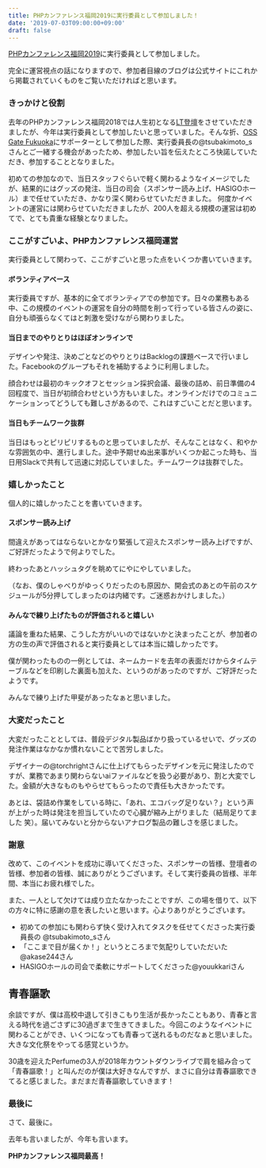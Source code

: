 ```yaml
---
title: PHPカンファレンス福岡2019に実行委員として参加しました！
date: '2019-07-03T09:00:00+09:00'
draft: false
---
```


[PHPカンファレンス福岡2019](https://phpcon.fukuoka.jp/2019/)に実行委員として参加しました。

完全に運営視点の話になりますので、参加者目線のブログは公式サイトにこれから掲載されていくものをご覧いただければと思います。

### きっかけと役割

去年のPHPカンファレンス福岡2018では人生初となる[LT登壇](http://okweird.net/blog/php-conference-fukuoka-2018/)をさせていただきましたが、今年は実行委員として参加したいと思っていました。そんな折、[OSS Gate Fukuoka](https://oss-gate-fukuoka.connpass.com/event/111602/)にサポーターとして参加した際、実行委員長の@tsubakimoto_sさんとご一緒する機会があったため、参加したい旨を伝えたところ快諾していただき、参加することとなりました。

初めての参加なので、当日スタッフぐらいで軽く関わるようなイメージでしたが、結果的にはグッズの発注、当日の司会（スポンサー読み上げ、HASIGOホール）まで任せていただき、かなり深く関わらせていただきました。
何度かイベントの運営には関わらせていただきましたが、200人を超える規模の運営は初めてで、とても貴重な経験となりました。

### ここがすごいよ、PHPカンファレンス福岡運営

実行委員として関わって、ここがすごいと思った点をいくつか書いていきます。

#### ボランティアベース

実行委員ですが、基本的に全てボランティアでの参加です。日々の業務もある中、この規模のイベントの運営を自分の時間を削って行っている皆さんの姿に、自分も頑張らなくてはと刺激を受けながら関わりました。

#### 当日までのやりとりはほぼオンラインで

デザインや発注、決めごとなどのやりとりはBacklogの課題ベースで行いました。Facebookのグループもそれを補助するように利用しました。

顔合わせは最初のキックオフとセッション採択会議、最後の詰め、前日準備の4回程度で、当日が初顔合わせという方もいました。オンラインだけでのコミュニケーションってどうしても難しさがあるので、これはすごいことだと思います。

#### 当日もチームワーク抜群

当日はもっとピリピリするものと思っていましたが、そんなことはなく、和やかな雰囲気の中、進行しました。途中予期せぬ出来事がいくつか起こった時も、当日用Slackで共有して迅速に対応していました。チームワークは抜群でした。

### 嬉しかったこと

個人的に嬉しかったことを書いていきます。

#### スポンサー読み上げ

間違えがあってはならないとかなり緊張して迎えたスポンサー読み上げですが、ご好評だったようで何よりでした。

終わったあとハッシュタグを眺めてにやにやしていました。

（なお、僕のしゃべりがゆっくりだったのも原因か、開会式のあとの午前のスケジュールが5分押してしまったのは内緒です。ご迷惑おかけしました。）

#### みんなで練り上げたものが評価されると嬉しい

議論を重ねた結果、こうした方がいいのではないかと決まったことが、参加者の方の生の声で評価されると実行委員としては本当に嬉しかったです。

僕が関わったものの一例としては、ネームカードを去年の表面だけからタイムテーブルなどを印刷した裏面も加えた、というのがあったのですが、ご好評だったようです。

みんなで練り上げた甲斐があったなぁと思いました。

### 大変だったこと

大変だったこととしては、普段デジタル製品ばかり扱っているせいで、グッズの発注作業はなかなか慣れないことで苦労しました。

デザイナーの@torchrightさんに仕上げてもらったデザインを元に発注したのですが、業務であまり関わらないaiファイルなどを扱う必要があり、割と大変でした。金額が大きなものもやらせてもらったので責任も大きかったです。

あとは、袋詰め作業をしている時に、「あれ、エコバッグ足りない？」という声が上がった時は発注を担当していたので心臓が縮み上がりました（結局足りてました 笑）。届いてみないと分からないアナログ製品の難しさを感じました。

### 謝意

改めて、このイベントを成功に導いてくださった、スポンサーの皆様、登壇者の皆様、参加者の皆様、誠にありがとうございます。そして実行委員の皆様、半年間、本当にお疲れ様でした。

また、一人として欠けては成り立たなかったことですが、この場を借りて、以下の方々に特に感謝の意を表したいと思います。心よりありがとうございます。

* 初めての参加にも関わらず快く受け入れてタスクを任せてくださった実行委員長の @tsubakimoto_sさん
* 「ここまで目が届くか！」というところまで気配りしていただいた@akase244さん
* HASIGOホールの司会で柔軟にサポートしてくださった@youukkariさん

## 青春謳歌

余談ですが、僕は高校中退して引きこもり生活が長かったこともあり、青春と言える時代を過ごさずに30過ぎまで生きてきました。今回このようなイベントに関わることができ、いくつになっても青春って送れるものだなぁと思いました。大きな文化祭をやってる感覚というか。

30歳を迎えたPerfumeの3人が2018年カウントダウンライブで肩を組み合って「青春謳歌！」と叫んだのが僕は大好きなんですが、まさに自分は青春謳歌できてると感じました。まだまだ青春謳歌していきます！

### 最後に

さて、最後に。

去年も言いましたが、今年も言います。

**PHPカンファレンス福岡最高！**
